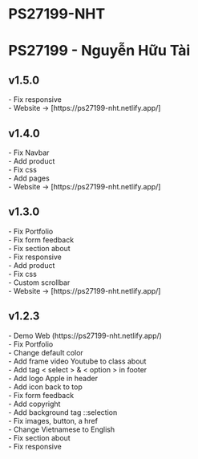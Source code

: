 # PS27199-NHT

<h1>PS27199 - Nguyễn Hữu Tài</h1>

<h2>v1.5.0</h2>
- Fix responsive <br>
- Website -> [https://ps27199-nht.netlify.app/]

<h2>v1.4.0</h2>
- Fix Navbar <br>
- Add product <br>
- Fix css <br>
- Add pages <br>
- Website -> [https://ps27199-nht.netlify.app/]

<h2>v1.3.0</h2>
- Fix Portfolio <br>
- Fix form feedback <br>
- Fix section about <br>
- Fix responsive <br>
- Add product <br>
- Fix css <br>
- Custom scrollbar <br>
- Website -> [https://ps27199-nht.netlify.app/]

<h2>v1.2.3</h2>
- Demo Web (https://ps27199-nht.netlify.app/)<br>
- Fix Portfolio <br>
- Change default color <br>
- Add frame video Youtube to class about <br>
- Add tag < select > & < option > in footer <br>
- Add logo Apple in header <br>
- Add icon back to top <br>
- Fix form feedback <br>
- Add copyright <br>
- Add background tag ::selection <br>
- Fix images, button, a href <br>
- Change Vietnamese to English <br>
- Fix section about <br>
- Fix responsive <br>
